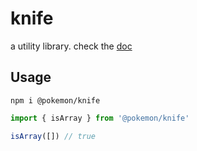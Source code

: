 # knife
a utility library. check the [doc](https://pokemonon.github.io/pokemon/knife/)

## Usage

```shell
npm i @pokemon/knife
```

```js
import { isArray } from '@pokemon/knife'

isArray([]) // true
```